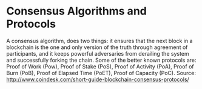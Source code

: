 # Consensus Algorithms and Protocols

A consensus algorithm, does two things: it ensures that the next block in a
blockchain is the one and only version of the truth through agreement of
participants, and it keeps powerful adversaries from derailing the system and
successfully forking the chain. Some of the better known protocols are: Proof
of Work (Pow), Proof of Stake (PoS), Proof of Activity (PoA), Proof of Burn (PoB),
Proof of Elapsed Time (PoET), Proof of Capacity (PoC).
Source: http://www.coindesk.com/short-guide-blockchain-consensus-protocols/

